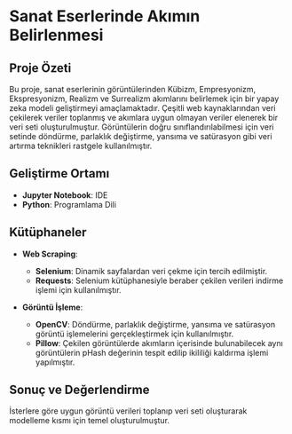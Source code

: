 # Sanat Eserlerinde Akımın Belirlenmesi

## Proje Özeti
Bu proje, sanat eserlerinin görüntülerinden Kübizm, Empresyonizm, Ekspresyonizm, Realizm ve Surrealizm akımlarını belirlemek için bir yapay zeka modeli geliştirmeyi amaçlamaktadır. Çeşitli web kaynaklarından veri çekilerek veriler toplanmış ve akımlara uygun olmayan veriler elenerek bir veri seti oluşturulmuştur. Görüntülerin doğru sınıflandırılabilmesi için veri setinde döndürme, parlaklık değiştirme, yansıma ve satürasyon gibi veri artırma teknikleri rastgele kullanılmıştır.

## Geliştirme Ortamı
- **Jupyter Notebook**: IDE
- **Python**: Programlama Dili

## Kütüphaneler

- **Web Scraping**:
  - **Selenium**: Dinamik sayfalardan veri çekme için tercih edilmiştir.
  - **Requests**: Selenium kütüphanesiyle beraber çekilen verileri indirme işlemi için kullanılmıştır.

- **Görüntü İşleme**:
  - **OpenCV**: Döndürme, parlaklık değiştirme, yansıma ve satürasyon görüntü işlemelerini gerçekleştirmek için kullanılmıştır.
  - **Pillow**: Çekilen görüntülerde akımların içerisinde bulunabilecek aynı görüntülerin pHash değerinin tespit edilip ikililiği kaldırma işlemi yapılmıştır.

## Sonuç ve Değerlendirme
İsterlere göre uygun görüntü verileri toplanıp veri seti oluşturarak modelleme kısmı için temel oluşturulmuştur.
